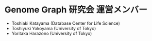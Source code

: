 # Genome Graph 研究会 運営メンバー

* Toshiaki Katayama (Database Center for Life Science)
* Toshiyuki Yokoyama (University of Tokyo)
* Yoritaka Harazono (University of Tokyo)

